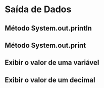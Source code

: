 # Saída de Dados

## Método System.out.println


## Método System.out.print


##  Exibir o valor de uma variável

      
## Exibir o valor de um decimal
